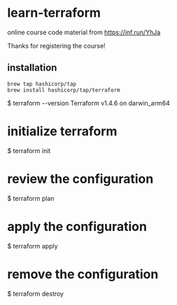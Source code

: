 # learn-terraform

online course code material from https://inf.run/YhJa

Thanks for registering the course!

## installation
```
brew tap hashicorp/tap
brew install hashicorp/tap/terraform
```

$ terraform --version
Terraform v1.4.6
on darwin_arm64

# initialize terraform
$ terraform init

# review the configuration
$ terraform plan

# apply the configuration
$ terraform apply

# remove the configuration
$ terraform destroy
